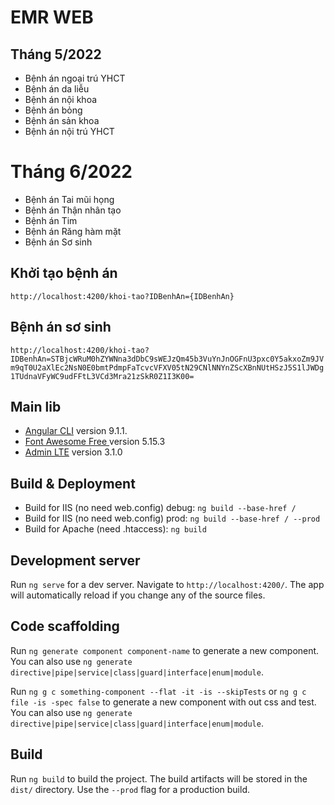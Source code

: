 # EMR WEB

## Tháng 5/2022
- Bệnh án ngoại trú YHCT 
- Bệnh án da liễu
- Bệnh án nội khoa
- Bệnh án bỏng
- Bệnh án sản khoa
- Bệnh án nội trú YHCT

# Tháng 6/2022
- Bệnh án Tai mũi họng
- Bệnh án Thận nhân tạo
- Bệnh án Tim
- Bệnh án Răng hàm mặt
- Bệnh án Sơ sinh

## Khởi tạo bệnh án
`http://localhost:4200/khoi-tao?IDBenhAn={IDBenhAn}`


## Bệnh án sơ sinh
`http://localhost:4200/khoi-tao?IDBenhAn=STBjcWRuM0hZYWNna3dDbC9sWEJzQm45b3VuYnJnOGFnU3pxc0Y5akxoZm9JVm9qT0U2aXlEc2NsN0E0bmtPdmpFaTcvcVFXV05tN29CNlNNYnZScXBnNUtHSzJ5S1lJWDg1TUdnaVFyWC9udFFtL3VCd3Mra21zSkR0Z1I3K00=`

## Main lib 
* [Angular CLI](https://github.com/angular/angular-cli) version 9.1.1.
* [Font Awesome Free ](https://fontawesome.com) version 5.15.3
* [Admin LTE](https://www.youtube.com/watch?v=UNomyjz0ewA) version 3.1.0

## Build & Deployment

* Build for IIS (no need web.config) debug: `ng build --base-href /`
* Build for IIS (no need web.config) prod: `ng build --base-href / --prod`
* Build for Apache (need .htaccess): `ng build`


## Development server

Run `ng serve` for a dev server. Navigate to `http://localhost:4200/`. The app will automatically reload if you change any of the source files.

## Code scaffolding

Run `ng generate component component-name` to generate a new component. You can also use `ng generate directive|pipe|service|class|guard|interface|enum|module`.

Run `ng g c something-component --flat -it -is --skipTests` or `ng g c file -is -spec false` to generate a new component with out css and test. You can also use `ng generate directive|pipe|service|class|guard|interface|enum|module`.

## Build

Run `ng build` to build the project. The build artifacts will be stored in the `dist/` directory. Use the `--prod` flag for a production build.

